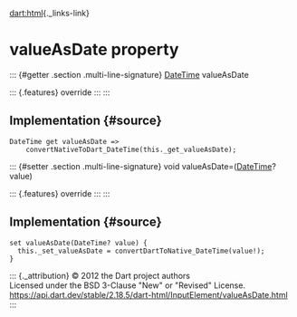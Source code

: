 [dart:html](../../dart-html/dart-html-library){._links-link}

valueAsDate property
====================

::: {#getter .section .multi-line-signature}
[DateTime](../../dart-core/datetime-class) valueAsDate

::: {.features}
override
:::
:::

Implementation {#source}
--------------

``` {.language-dart data-language="dart"}
DateTime get valueAsDate =>
    convertNativeToDart_DateTime(this._get_valueAsDate);
```

::: {#setter .section .multi-line-signature}
void valueAsDate=([DateTime](../../dart-core/datetime-class)? value)

::: {.features}
override
:::
:::

Implementation {#source}
--------------

``` {.language-dart data-language="dart"}
set valueAsDate(DateTime? value) {
  this._set_valueAsDate = convertDartToNative_DateTime(value!);
}
```

::: {._attribution}
© 2012 the Dart project authors\
Licensed under the BSD 3-Clause \"New\" or \"Revised\" License.\
<https://api.dart.dev/stable/2.18.5/dart-html/InputElement/valueAsDate.html>
:::
